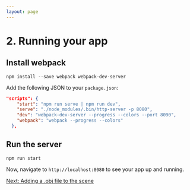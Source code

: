 ```yaml
---
layout: page
---
```


# 2. Running your app

## Install webpack
```
npm install --save webpack webpack-dev-server
```

Add the following JSON to your `package.json`:

```json
"scripts": {
    "start": "npm run serve | npm run dev",
    "serve": "./node_modules/.bin/http-server -p 8080",
    "dev": "webpack-dev-server --progress --colors --port 8090",
    "webpack": "webpack --progress --colors"
  },
```

## Run the server

```
npm run start
```

Now, navigate to `http://localhost:8080` to see your app up and running.

[Next: Adding a .obj file to the scene](3)
